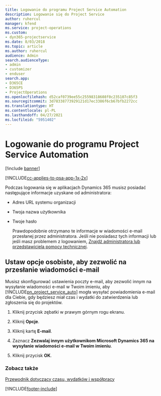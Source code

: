 ```yaml
---
title: Logowanie do programu Project Service Automation
description: Logowanie się do Project Service
author: ruhercul
manager: kfend
ms.service: project-operations
ms.custom:
- dyn365-projectservice
ms.date: 8/03/2018
ms.topic: article
ms.author: ruhercul
audience: Admin
search.audienceType:
- admin
- customizer
- enduser
search.app:
- D365CE
- D365PS
- ProjectOperations
ms.openlocfilehash: d52caf0739ee55c25598318608f0c235107c85f3
ms.sourcegitcommit: 3d78338773929121d17ec3386f6cb67bfb2272cc
ms.translationtype: HT
ms.contentlocale: pl-PL
ms.lasthandoff: 04/27/2021
ms.locfileid: "5951402"
---
```

# <a name="sign-in-to-project-service-automation"></a>Logowanie do programu Project Service Automation

[!include [banner](../includes/psa-now-project-operations.md)]

[!INCLUDE[cc-applies-to-psa-app-1x-2x](../includes/cc-applies-to-psa-app-1x-2x.md)]

Podczas logowania się w aplikacjach Dynamics 365 musisz posiadać następujące informacje uzyskane od administratora:  
  
- Adres URL systemu organizacji  
  
- Twoja nazwa użytkownika  
  
- Twoje hasło  
  
  Prawdopodobnie otrzymano te informacje w wiadomości e-mail przesłanej przez administratora. Jeśli nie posiadasz tych informacji lub jeśli masz problemem z logowaniem, [Znajdź administratora lub przedstawiciela pomocy technicznej](/dynamics365/customerengagement/on-premises/basics/find-administrator-support).  
  
## <a name="set-your-personal-options-to-allow-email"></a>Ustaw opcje osobiste, aby zezwolić na przesłanie wiadomości e-mail  
 Musisz skonfigurować ustawienia poczty e-mail, aby zezwolić innym na wysyłanie wiadomości e-mail w Twoim imieniu, aby [!INCLUDE[pn_project_service_auto](../includes/pn-project-service-auto.md)] mogła wysyłać powiadomienia e-mail dla Ciebie, gdy będziesz miał czas i wydatki do zatwierdzenia lub zgłoszenia się do projektów.  
  
1.  Kliknij przycisk zębatki w prawym górnym rogu ekranu.  
  
2.  Kliknij **Opcje**.  
  
3.  Kliknij kartę **E-mail**.  
  
4.  Zaznacz **Zezwalaj innym użytkownikom Microsoft Dynamics 365 na wysyłanie wiadomości e-mail w Twoim imieniu**.  
  
5.  Kliknij przycisk **OK**.  
  
### <a name="see-also"></a>Zobacz także  
 [Przewodnik dotyczący czasu, wydatków i współpracy](../psa/time-expense-collaboration-guide.md)


[!INCLUDE[footer-include](../includes/footer-banner.md)]